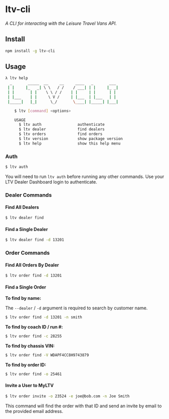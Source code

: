 # ltv-cli

_A CLI for interacting with the Leisure Travel Vans API._

## Install

```bash
npm install -g ltv-cli
```

## Usage

```bash
λ ltv help
  _       _____  __     __     ____   _       ___
 | |     |_   _| \ \   / /    / ___| | |     |_ _|
 | |       | |    \ \ / /    | |     | |      | |
 | |___    | |     \ V /     | |___  | |___   | |
 |_____|   |_|      \_/       \____| |_____| |___|

    $ ltv [command] <options>

    USAGE
      $ ltv auth                authenticate
      $ ltv dealer              find dealers
      $ ltv orders              find orders
      $ ltv version             show package version
      $ ltv help                show this help menu
```
### Auth
```bash
$ ltv auth
```
You will need to run `ltv auth` before running any other commands. Use your LTV Dealer Dashboard login to authenticate.

### Dealer Commands

#### Find All Dealers
```bash
$ ltv dealer find
```

#### Find a Single Dealer
```bash
$ ltv dealer find -d 13201
```

### Order Commands

#### Find All Orders By Dealer
```bash
$ ltv order find -d 13201
```

#### Find a Single Order

**To find by name:**

The `--dealer` / `-d` argument is required to search by customer name.
```bash
$ ltv order find -d 13201 -n smith
```

**To find by coach ID / run #:**
```bash
$ ltv order find -c 28255
```

**To find by chassis VIN:**
```bash
$ ltv order find -V WDAPF4CC8H9743879
```

**To find by order ID:**
```bash
$ ltv order find -o 25461
```

#### Invite a User to MyLTV
```bash
$ ltv order invite -o 23524 -e joe@bob.com -n Joe Smith
```

This command will find the order with that ID and send an invite by email to the provided email address.
